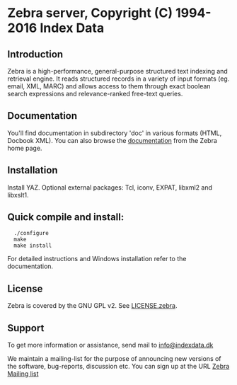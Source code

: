 # Zebra server, Copyright (C) 1994-2016 Index Data

## Introduction

Zebra is a high-performance, general-purpose structured text indexing
and retrieval engine. It reads structured records in a variety of input
formats (eg. email, XML, MARC) and allows access to them through exact
boolean search expressions and relevance-ranked free-text queries.

## Documentation

You'll find documentation in subdirectory 'doc' in various
formats (HTML, Docbook XML). You can also browse the
[documentation](http://www.indexdata.com/zebra/doc) from the Zebra
home page.

## Installation

Install YAZ. Optional external packages: Tcl, iconv, EXPAT, libxml2
and libxslt1.

## Quick compile and install:
```
  ./configure
  make
  make install
```

For detailed instructions and Windows installation refer to
the documentation.

## License

Zebra is covered by the GNU GPL v2. See [LICENSE.zebra](LICENSE.zebra).

## Support

To get more information or assistance, send mail to info@indexdata.dk

We maintain a mailing-list for the purpose of announcing new versions of
the software, bug-reports, discussion etc. You can sign up at the URL
[Zebra Mailing
list](http://lists.indexdata.dk/cgi-bin/mailman/listinfo/zebralist)
